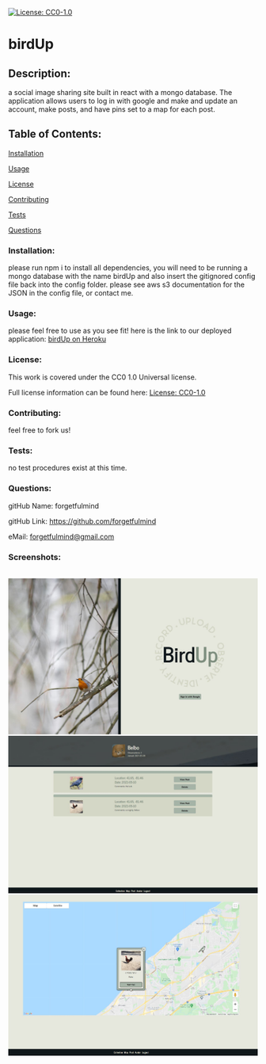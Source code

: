 
  [![License: CC0-1.0](https://licensebuttons.net/l/zero/1.0/80x15.png)](http://creativecommons.org/publicdomain/zero/1.0/)
  # birdUp

  <h2>Description:</h2> a social image sharing site built in react with a mongo database. The application allows users to log in with google and make and update an account, make posts, and have pins set to a map for each post.

  <h2>Table of Contents:</h2> 

  [Installation](#install)

  [Usage](#usage)

  [License](#license)

  [Contributing](#contributing)

  [Tests](#tests)

  [Questions](#questions)





  <h3><a name="install">Installation:</a></h3>

  please run npm i to install all dependencies, you will need to be running a mongo database with the name birdUp and also insert the gitignored config file back into the config folder. please see aws s3 documentation for the JSON in the config file, or contact me. 

  <h3><a name="usage">Usage:</a></h3>

  please feel free to use as you see fit! here is the link to our deployed application: <a href="https://aqueous-dawn-98851.herokuapp.com/">birdUp on Heroku</a>

  <h3><a name="liscense">License:</a></h3>

  This work is covered under the CC0 1.0 Universal license.

  Full license information can be found here: [License: CC0-1.0](http://creativecommons.org/publicdomain/zero/1.0/)

  <h3><a name="contributing">Contributing:</a></h3> 

  feel free to fork us! 

  <a name="tests"><h3>Tests:</h3></a> 

  no test procedures exist at this time. 

  <a name="questions"><h3>Questions:</h3></a>  

  gitHub Name: forgetfulmind

  gitHub Link: <a href="https://github.com/forgetfulmind">https://github.com/forgetfulmind</a>

  eMail: forgetfulmind@gmail.com

  <a name="screenshots"><h3>Screenshots:</h3></a>  
![homepage screenshot](./hompage.jpg)
![user page screenshot](./userpage.jpg)
![map page screenshot](./earth.jpg)
